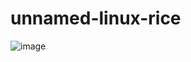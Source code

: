 # unnamed-linux-rice
![image](https://github.com/user-attachments/assets/c0d4716d-b7ee-4772-945a-a16024cf08c6)
